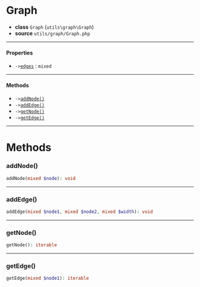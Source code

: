 # Graph

- **class** `Graph` (`utils\graph\Graph`)
- **source** `utils/graph/Graph.php`

---

#### Properties

- `->`[`edges`](#prop-edges) : `mixed`

---

#### Methods

- `->`[`addNode()`](#method-addnode)
- `->`[`addEdge()`](#method-addedge)
- `->`[`getNode()`](#method-getnode)
- `->`[`getEdge()`](#method-getedge)

---
# Methods

<a name="method-addnode"></a>

### addNode()
```php
addNode(mixed $node): void
```

---

<a name="method-addedge"></a>

### addEdge()
```php
addEdge(mixed $node1, mixed $node2, mixed $width): void
```

---

<a name="method-getnode"></a>

### getNode()
```php
getNode(): iterable
```

---

<a name="method-getedge"></a>

### getEdge()
```php
getEdge(mixed $node1): iterable
```